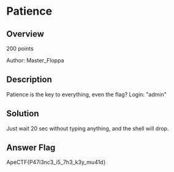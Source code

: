 # Patience #
 
## Overview ##
 
200 points
 
Author: Master_Floppa
 
## Description ##
 
Patience is the key to everything, even the flag?
Login: "admin"

## Solution ##
Just wait 20 sec without typing anything, and the shell will drop.


## Answer Flag ##
ApeCTF{P47i3nc3_i5_7h3_k3y_mu41d}

